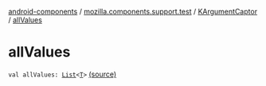 [android-components](../../index.md) / [mozilla.components.support.test](../index.md) / [KArgumentCaptor](index.md) / [allValues](./all-values.md)

# allValues

`val allValues: `[`List`](https://kotlinlang.org/api/latest/jvm/stdlib/kotlin.collections/-list/index.html)`<`[`T`](index.md#T)`>` [(source)](https://github.com/mozilla-mobile/android-components/blob/master/components/support/test/src/main/java/mozilla/components/support/test/KArgumentCaptor.kt#L30)